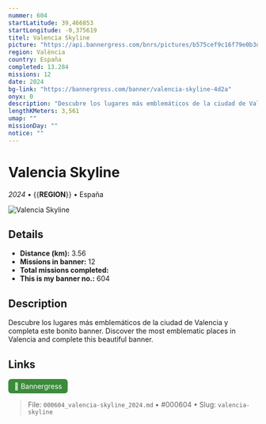 ```yaml
---
nummer: 604
startLatitude: 39,466853
startLongitude: -0,375619
titel: Valencia Skyline
picture: "https://api.bannergress.com/bnrs/pictures/b575cef9c16f79e0b3d1fcb32ac87cf0"
region: València
country: España
completed: 13.284
missions: 12
date: 2024
bg-link: "https://bannergress.com/banner/valencia-skyline-4d2a"
onyx: 0
description: "Descubre los lugares más emblemáticos de la ciudad de Valencia y completa este bonito banner.\nDiscover the most emblematic places in Valencia and complete this beautiful banner."
lengthKMeters: 3,561
umap: ""
missionDay: ""
notice: ""
---
```

# Valencia Skyline

*2024* • {{__REGION__}} • España

![Valencia Skyline](https://api.bannergress.com/bnrs/pictures/b575cef9c16f79e0b3d1fcb32ac87cf0)



## Details
- **Distance (km):** 3.56
- **Missions in banner:** 12
- **Total missions completed:** 
- **This is my banner no.:** 604



## Description
Descubre los lugares más emblemáticos de la ciudad de Valencia y completa este bonito banner.
Discover the most emblematic places in Valencia and complete this beautiful banner.



## Links
<a href="https://bannergress.com/banner/valencia-skyline-4d2a" target="_blank" style="display:inline-block;margin-right:8px;padding:6px 12px;background:#3c8b3c;color:#fff;text-decoration:none;border-radius:6px;">🔗 Bannergress</a>



> File: `000604_valencia-skyline_2024.md` • #000604 • Slug: `valencia-skyline`
